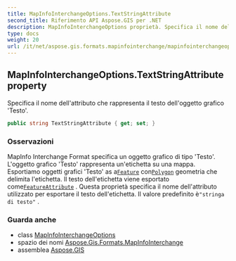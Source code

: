 ```yaml
---
title: MapInfoInterchangeOptions.TextStringAttribute
second_title: Riferimento API Aspose.GIS per .NET
description: MapInfoInterchangeOptions proprietà. Specifica il nome dellattributo che rappresenta il testo delloggetto grafico Testo.
type: docs
weight: 20
url: /it/net/aspose.gis.formats.mapinfointerchange/mapinfointerchangeoptions/textstringattribute/
---
```

## MapInfoInterchangeOptions.TextStringAttribute property

Specifica il nome dell'attributo che rappresenta il testo dell'oggetto grafico 'Testo'.

```csharp
public string TextStringAttribute { get; set; }
```

### Osservazioni

MapInfo Interchange Format specifica un oggetto grafico di tipo 'Testo'. L'oggetto grafico 'Testo' rappresenta un'etichetta su una mappa. Esportiamo oggetti grafici 'Testo' as a[`Feature`](../../../aspose.gis/feature/) con[`Polygon`](../../../aspose.gis.geometries/polygon/) geometria che delimita l'etichetta. Il testo dell'etichetta viene esportato come[`FeatureAttribute`](../../../aspose.gis/featureattribute/) . Questa proprietà specifica il nome dell'attributo utilizzato per esportare il testo dell'etichetta. Il valore predefinito è`"stringa di testo"` .

### Guarda anche

* class [MapInfoInterchangeOptions](../)
* spazio dei nomi [Aspose.Gis.Formats.MapInfoInterchange](../../mapinfointerchangeoptions/)
* assemblea [Aspose.GIS](../../../)


